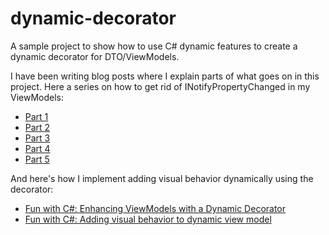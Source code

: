 # dynamic-decorator
A sample project to show how to use C# dynamic features to create a dynamic decorator for DTO/ViewModels.

I have been writing blog posts where I explain parts of what goes on in this project. Here a series on how to get rid of INotifyPropertyChanged in my ViewModels:

* [Part 1](https://lassala.net/2017/05/02/fun-with-c-how-to-get-rid-of-inpc-using-dynamic-part-1/)
* [Part 2](https://lassala.net/2017/05/03/fun-with-c-how-to-get-rid-of-inpc-using-dynamic-part-2/)
* [Part 3](https://lassala.net/2017/05/09/fun-with-c-how-to-get-rid-of-inpc-using-dynamic-part-3/)
* [Part 4](https://lassala.net/2017/05/11/fun-with-c-how-to-get-rid-of-inpc-using-dynamic-part-4/)
* [Part 5](https://lassala.net/2017/05/25/fun-with-c-how-to-get-rid-of-inpc-using-dynamic-part-5/)

And here's how I implement adding visual behavior dynamically using the decorator:

* [Fun with C#: Enhancing ViewModels with a Dynamic Decorator](https://lassala.net/2017/06/01/fun-with-c-enhancing-viewmodels-with-a-dynamic-decorator/)
* [Fun with C#: Adding visual behavior to dynamic view model](https://lassala.net/2017/06/30/fun-with-c-adding-visual-behavior-to-dynamic-view-model/)